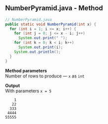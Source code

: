 ## NumberPyramid.java - Method

```java
// NumberPyramid.java
public static void NumberPyramid(int x) {
  for (int i = 1; i <= x; i++) {
    for (int j = 0; j <= x - i; j++)
      System.out.print(" ");
    for (int k = 0; k < i; k++)
      System.out.print(i);
    System.out.println();
  }
}
```

**Method parameters**
<br>Number of rows to produce &mdash; `x` as `int`

**Output**
<br>With parameters `x = 5`
```
    1
   22
  333
 4444
55555
```
